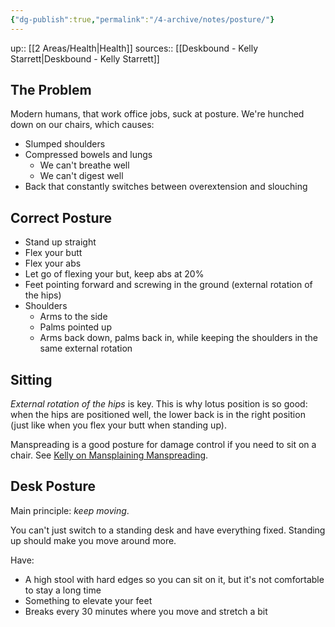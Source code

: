 ```yaml
---
{"dg-publish":true,"permalink":"/4-archive/notes/posture/"}
---
```


up:: [[2 Areas/Health\|Health]]
sources:: [[Deskbound - Kelly Starrett\|Deskbound - Kelly Starrett]]

## The Problem
Modern humans, that work office jobs, suck at posture. We're hunched down on our chairs, which causes:
- Slumped shoulders
- Compressed bowels and lungs
	- We can't breathe well
	- We can't digest well
- Back that constantly switches between overextension and slouching

## Correct Posture
- Stand up straight
- Flex your butt
- Flex your abs
- Let go of flexing your but, keep abs at 20%
- Feet pointing forward and screwing in the ground (external rotation of the hips)
- Shoulders
	- Arms to the side
	- Palms pointed up
	- Arms back down, palms back in, while keeping the shoulders in the same external rotation

## Sitting
*External rotation of the hips* is key. This is why lotus position is so good: when the hips are positioned well, the lower back is in the right position (just like when you flex your butt when standing up).

Manspreading is a good posture for damage control if you need to sit on a chair. See [Kelly on Mansplaining Manspreading](https://www.youtube.com/watch?v=NoYu58tp3wc).

## Desk Posture
Main principle: *keep moving*.

You can't just switch to a standing desk and have everything fixed. Standing up should make you move around more.

Have:
- A high stool with hard edges so you can sit on it, but it's not comfortable to stay a long time
- Something to elevate your feet
- Breaks every 30 minutes where you move and stretch a bit